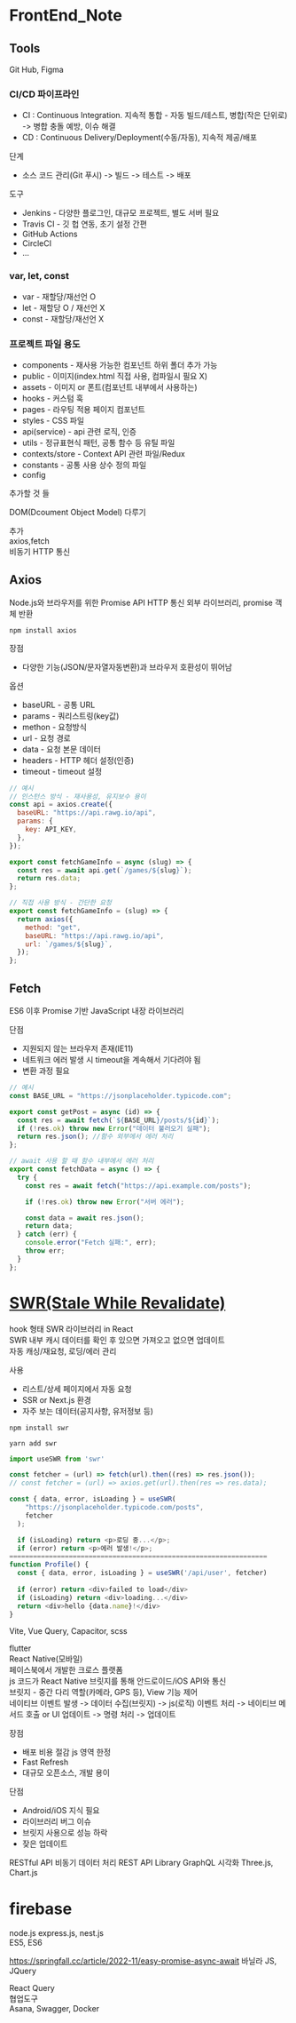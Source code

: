 # FrontEnd_Note
<h2>Tools</h2>
Git Hub, Figma

<h3>CI/CD 파이프라인</h3>

- CI : Continuous Integration. 지속적 통합 - 자동 빌드/테스트, 병합(작은 단위로) -> 병합 충돌 예방, 이슈 해결
- CD : Continuous Delivery/Deployment(수동/자동), 지속적 제공/배포

단계
- 소스 코드 관리(Git 푸시) -> 빌드 -> 테스트 -> 배포

도구
- Jenkins - 다양한 플로그인, 대규모 프로젝트, 별도 서버 필요
- Travis CI - 깃 헙 연동, 초기 설정 간편
- GitHub Actions
- CircleCI
- ...


<h3>var, let, const</h3>
<ul>
 <li>var - 재할당/재선언 O</li>
 <li>let - 재할당 O / 재선언 X</li>
 <li>const - 재할당/재선언 X </li>
</ul>

<h3>프로젝트 파일 용도</h3>
<ul>
 <li>components - 재사용 가능한 컴포넌트 하위 폴더 추가 가능</li>
 <li>public - 이미지(index.html 직접 사용, 컴파일시 필요 X)</li>
 <li>assets - 이미지 or 폰트(컴포넌트 내부에서 사용하는)</li>
 <li>hooks - 커스텀 훅</li>
 <li>pages - 라우팅 적용 페이지 컴포넌트</li>
 <li>styles - CSS 파일</li>
 <li>api(service) - api 관련 로직, 인증</li>
 <li>utils - 정규표현식 패턴, 공통 함수 등 유틸 파일</li>
 <li>contexts/store - Context API 관련 파일/Redux</li>
 <li>constants - 공통 사용 상수 정의 파일</li>
 <li>config</li>
</ul>

추가할 것 들<br>

DOM(Dcoument Object Model) 다루기<br>

추가<br>
axios,fetch<br>
비동기 HTTP 통신<br>
<h2>Axios</h2>
Node.js와 브라우저를 위한 Promise API HTTP 통신 외부 라이브러리, promise 객체 반환

```
npm install axios
```
장점

- 다양한 기능(JSON/문자열자동변환)과 브라우저 호환성이 뛰어남

옵션
<ul>
 <li>baseURL - 공통 URL</li>
 <li>params - 쿼리스트링(key값)</li>
 <li>methon - 요청방식</li>
 <li>url - 요청 경로</li>
 <li>data - 요청 본문 데이터</li>
 <li>headers - HTTP 헤더 설정(인증)</li>
 <li>timeout - timeout 설정</li>
</ul>

```js
// 예시
// 인스턴스 방식 - 재사용성, 유지보수 용이
const api = axios.create({
  baseURL: "https://api.rawg.io/api",
  params: {
    key: API_KEY,
  },
});

export const fetchGameInfo = async (slug) => {
  const res = await api.get(`/games/${slug}`);
  return res.data;
};

// 직접 사용 방식 - 간단한 요청
export const fetchGameInfo = (slug) => {
  return axios({
    method: "get",
    baseURL: "https://api.rawg.io/api",
    url: `/games/${slug}`,
  });
};
```

<h2>Fetch</h2>
ES6 이후 Promise 기반 JavaScript 내장 라이브러리

단점

- 지원되지 않는 브라우저 존재(IE11)
- 네트워크 에러 발생 시 timeout을 계속해서 기다려야 됨
- 변환 과정 필요

```js
// 예시
const BASE_URL = "https://jsonplaceholder.typicode.com";

export const getPost = async (id) => {
  const res = await fetch(`${BASE_URL}/posts/${id}`);
  if (!res.ok) throw new Error("데이터 불러오기 실패");
  return res.json(); //함수 외부에서 에러 처리
};

// await 사용 할 때 함수 내부에서 에러 처리
export const fetchData = async () => {
  try {
    const res = await fetch("https://api.example.com/posts");

    if (!res.ok) throw new Error("서버 에러");

    const data = await res.json();
    return data;
  } catch (err) {
    console.error("Fetch 실패:", err);
    throw err;
  }
};
```
<h1><a href="https://swr.vercel.app/ko">SWR(Stale While Revalidate)</a></h1>
hook 형태 SWR 라이브러리 in React<br>
SWR 내부 캐시 데이터를 확인 후 있으면 가져오고 없으면 업데이트<br>
자동 캐싱/재요청, 로딩/에러 관리

사용
- 리스트/상세 페이지에서 자동 요청
- SSR or Next.js 환경
- 자주 보는 데이터(공지사항, 유저정보 등)

```
npm install swr

yarn add swr
```

```js
import useSWR from 'swr'

const fetcher = (url) => fetch(url).then((res) => res.json());
// const fetcher = (url) => axios.get(url).then(res => res.data);

const { data, error, isLoading } = useSWR(
    "https://jsonplaceholder.typicode.com/posts",
    fetcher
  );

  if (isLoading) return <p>로딩 중...</p>;
  if (error) return <p>에러 발생!</p>;
=================================================================
function Profile() {
  const { data, error, isLoading } = useSWR('/api/user', fetcher)
 
  if (error) return <div>failed to load</div>
  if (isLoading) return <div>loading...</div>
  return <div>hello {data.name}!</div>
}
```


Vite, Vue Query, Capacitor, scss<br>

flutter<br>
React Native(모바일)<br>
페이스북에서 개발한 크로스 플랫폼<br>
js 코드가 React Native 브릿지를 통해 안드로이드/iOS API와 통신<br>
브릿지 - 중간 다리 역할(카메라, GPS 등), View 기능 제어<br>
네이티브 이벤트 발생 -> 데이터 수집(브릿지) -> js(로직) 이벤트 처리 -> 네이티브 메서드 호출 or UI 업데이트 -> 명령 처리 -> 업데이트<br>

장점
- 배포 비용 절감 js 영역 한정
- Fast Refresh
- 대규모 오픈소스, 개발 용이

단점
- Android/iOS 지식 필요
- 라이브러리 버그 이슈
- 브릿지 사용으로 성능 하락
- 잦은 업데이트

RESTful API 비동기 데이터 처리
REST API
Library
 GraphQL
시각화
Three.js, Chart.js

firebase
==========================================
node.js
express.js, nest.js
<br>
ES5, ES6<br>

https://springfall.cc/article/2022-11/easy-promise-async-await
바닐라 JS, JQuery


React Query
<br>협업도구
<br>Asana, Swagger, Docker
